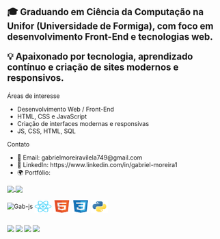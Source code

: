 <h2>
🎓 Graduando em Ciência da Computação na Unifor (Universidade de Formiga), com foco em desenvolvimento Front-End e tecnologias web.
  
💡 Apaixonado por tecnologia, aprendizado contínuo e criação de sites modernos e responsivos.
</h2>

Áreas de interesse
<ul>
  <li>Desenvolvimento Web / Front-End</li>
  <li>HTML, CSS e JavaScript</li>
  <li>Criação de interfaces modernas e responsivas</li>
  <li>JS, CSS, HTML, SQL</li>
</ul>

Contato
<ul>
  <li>📧 Email: gabrielmoreiravilela749@gmail.com</li>
  <li>🔗 LinkedIn: https://www.linkedin.com/in/gabriel-moreira1</li>
  <li>🌍 Portfólio:</li>
</ul>



<a href="https://github.com/anuraghazra/github-readme-stats">
  <img height=200em align="center" src="https://github-readme-stats.vercel.app/api?username=gabrielmoreiravilela&theme=dracula" />
</a>

<a href="https://github.com/anuraghazra/convoychat">
  <img height=200em align="center" src="https://github-readme-stats.vercel.app/api/top-langs?username=gabrielmoreiravilela&layout=compact&langs_count=8&card_width=320&theme=dracula" />
</a>

<div style="display: inline_block"><br>

  <img align="center" alt="Gab-js" height="30" width="40" src="https://cdn.jsdelivr.net/gh/devicons/devicon@latest/icons/javascript/javascript-original.svg"/>
  <img align="center" alt="Gab-React" height="30" width="40" src="https://raw.githubusercontent.com/devicons/devicon/master/icons/react/react-original.svg">
  <img align="center" alt="Gab-HTML" height="30" width="40" src="https://raw.githubusercontent.com/devicons/devicon/master/icons/html5/html5-original.svg">
  <img align="center" alt="Gab-CSS" height="30" width="40" src="https://raw.githubusercontent.com/devicons/devicon/master/icons/css3/css3-original.svg">
  <img align="center" alt="Gab-Python" height="30" width="40" src="https://raw.githubusercontent.com/devicons/devicon/master/icons/python/python-original.svg">
</div>
  
  ##
 
<div> 
  <a href="https://instagram.com/gabriel.moreira11" target="_blank"><img src="https://img.shields.io/badge/-Instagram-%23E4405F?style=for-the-badge&logo=instagram&logoColor=white" target="_blank"></a>
  <a href = "mailto:gabrielmoreiravilela749@gmail.com"><img src="https://img.shields.io/badge/-Gmail-%23333?style=for-the-badge&logo=gmail&logoColor=white" target="_blank"></a>
  <a href="https://www.linkedin.com/in/gabriel-moreira1" target="_blank"><img src="https://img.shields.io/badge/-LinkedIn-%230077B5?style=for-the-badge&logo=linkedin&logoColor=white" target="_blank"></a>
  <a href="" target="_blank"><img src="https://img.shields.io/badge/Discord-7289DA?style=for-the-badge&logo=discord&logoColor=white" target="_blank"></a> 
  
</div>
